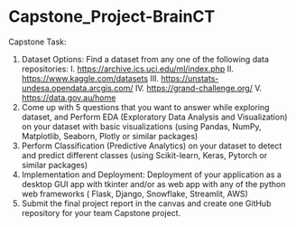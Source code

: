 # Capstone_Project-BrainCT
Capstone Task:
1. Dataset Options: Find a dataset from any one of the following
data repositories:
I. https://archive.ics.uci.edu/ml/index.php
II. https://www.kaggle.com/datasets
III. https://unstats-undesa.opendata.arcgis.com/
IV. https://grand-challenge.org/
V. https://data.gov.au/home
2. Come up with 5 questions that you want to answer while exploring
dataset, and Perform EDA (Exploratory Data Analysis and
Visualization) on your dataset with basic visualizations (using
Pandas, NumPy, Matplotlib, Seaborn, Plotly or similar packages)
3. Perform Classification (Predictive Analytics) on your dataset to
detect and predict different classes (using Scikit-learn, Keras,
Pytorch or similar packages)
4. Implementation and Deployment: Deployment of your
application as a desktop GUI app with tkinter and/or as web app
with any of the python web frameworks ( Flask, Django, Snowflake,
Streamlit, AWS)
5. Submit the final project report in the canvas and create one GitHub
repository for your team Capstone project.
